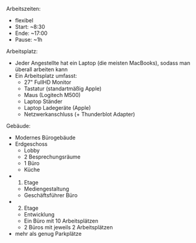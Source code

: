 Arbeitszeiten: 
- flexibel
- Start: ~8:30
- Ende: ~17:00
- Pause: ~1h

Arbeitsplatz: 
- Jeder Angestellte hat ein Laptop (die meisten MacBooks), sodass man überall arbeiten kann
- Ein Arbeitsplatz umfasst:
  - 27" FullHD Monitor
  - Tastatur (standartmäßig Apple)
  - Maus (Logitech M500)
  - Laptop Ständer
  - Laptop Ladegeräte (Apple)
  - Netzwerkanschluss (+ Thunderblot Adapter)

Gebäude:
- Modernes Bürogebäude
- Erdgeschoss
  - Lobby
  - 2 Besprechungsräume
  - 1 Büro
  - Küche
- 1. Etage
  - Mediengestaltung
  - Geschäftsführer Büro
- 2. Etage
  - Entwicklung
  - Ein Büro mit 10 Arbeitsplätzen
  - 2 Büros mit jeweils 2 Arbeitsplätzen
- mehr als genug Parkplätze
